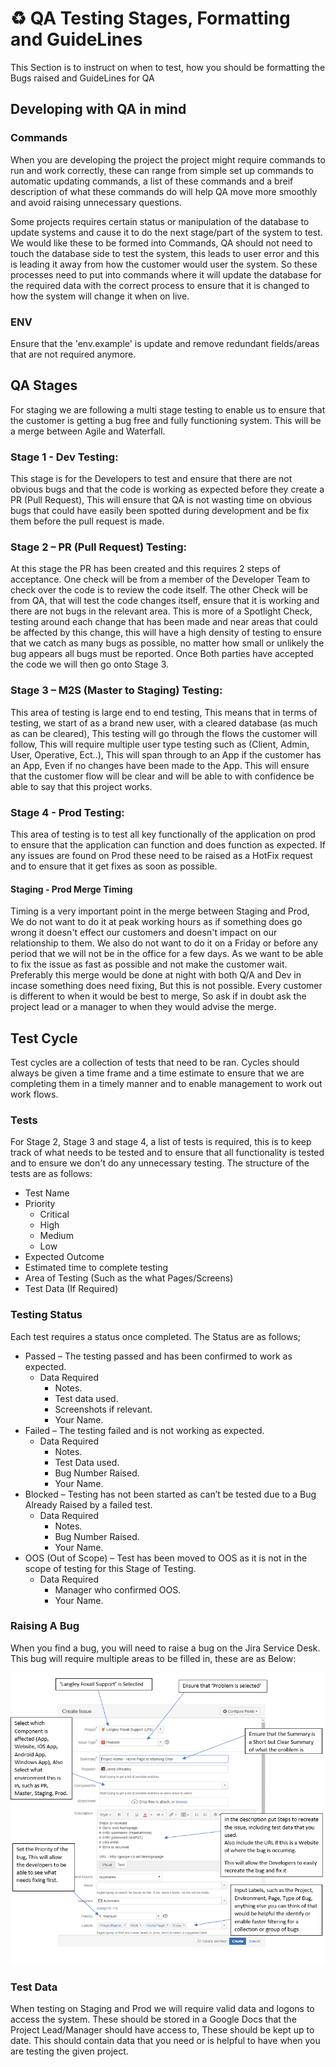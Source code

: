 # ♻️ QA Testing Stages, Formatting and GuideLines

This Section is to instruct on when to test, how you should be formatting the Bugs raised and GuideLines for QA

## Developing with QA in mind

### Commands
When you are developing the project the project might require commands to run and work correctly, these can range from simple set up commands to automatic updating commands, a list of these commands and a breif description of what these commands do will help QA move more smoothly and avoid raising unnecessary questions.

Some projects requires certain status or manipulation of the database to update systems and cause it to do the next stage/part of the system to test. We would like these to be formed into Commands, QA should not need to touch the database side to test the system, this leads to user error and this is leading it away from how the customer would user the system. So these processes need to put into commands where it will update the database for the required data with the correct process to ensure that it is changed to how the system will change it when on live.

### ENV
Ensure that the 'env.example' is update and remove redundant fields/areas that are not required anymore.
		
## QA Stages

For staging we are following a multi stage testing to enable us to ensure that the customer is getting a bug free and fully functioning system. This will be a merge between Agile and Waterfall.
										
### Stage 1 - Dev Testing:
This stage is for the Developers to test and ensure that there are not obvious bugs and that the code is working as expected before they create a PR (Pull Request), This will ensure that QA is not wasting time on obvious bugs that could have easily been spotted during development and be fix them before the pull request is made.
												
### Stage 2 – PR (Pull Request) Testing:
At this stage the PR has been created and this requires 2 steps of acceptance.
One check will be from a member of the Developer Team to check over the code is to review the code itself. 
The other Check will be from QA, that will test the code changes itself, ensure that it is working and there are not bugs in the relevant area. This is more of a Spotlight Check, testing around each change that has been made and near areas that could be affected by this change, this will have a high density of testing to ensure that we catch as many bugs as possible, no matter how small or unlikely the bug appears all bugs must be reported.
Once Both parties have accepted the code we will then go onto Stage 3.
												
### Stage 3 – M2S (Master to Staging) Testing:
This area of testing is large end to end testing, This means that in terms of testing, we start of as a brand new user, with a cleared database (as much as can be cleared), This testing will go through the flows the customer will follow, This will require multiple user type testing such as (Client, Admin, User, Operative, Ect..), This will span through to an App if the customer has an App, Even if no changes have been made to the App. This will ensure that the customer flow will be clear and will be able to with confidence be able to say that this project works.

### Stage 4 - Prod Testing:
This area of testing is to test all key functionally of the application on prod to ensure that the application can function and does function as expected.
If any issues are found on Prod these need to be raised as a HotFix request and to ensure that it get fixes as soon as possible.

#### Staging - Prod Merge Timing
Timing is a very important point in the merge between Staging and Prod, We do not want to do it at peak working hours as if something does go wrong it doesn't effect our customers and doesn't impact on our relationship to them. We also do not want to do it on a Friday or before any period that we will not be in the office for a few days. As we want to be able to fix the issue as fast as possible and not make the customer wait. Preferably this merge would be done at night with both Q/A and Dev in incase something does need fixing, But this is not possible. Every customer is different to when it would be best to merge, So ask if in doubt ask the project lead or a manager to when they would advise the merge.

## Test Cycle

Test cycles are a collection of tests that need to be ran. Cycles should always be given a time frame and a time estimate to ensure that we are completing them in a timely manner and to enable management to work out work flows.

### Tests
For Stage 2, Stage 3 and stage 4, a list of tests is required, this is to keep track of what needs to be tested and to ensure that all functionality is tested and to ensure we don't do any unnecessary testing.
The structure of the tests are as follows:
- Test Name
- Priority
    - Critical
    - High
    - Medium
    - Low
- Expected Outcome
- Estimated time to complete testing
- Area of Testing (Such as the what Pages/Screens)
- Test Data (If Required)

### Testing Status
Each test requires a status once completed. The Status are as follows;
- Passed – The testing passed and has been confirmed to work as expected.
	- Data Required 
		- Notes.
		- Test data used.
		- Screenshots if relevant.
		- Your Name.
- Failed – The testing failed and is not working as expected.
	- Data Required
		- Notes.
		- Test Data used.
		- Bug Number Raised.
		- Your Name.
- Blocked – Testing has not been started as can’t be tested due to a Bug Already Raised by a failed test.
	- Data Required
		- Notes.
		- Bug Number Raised.
		- Your Name.
- OOS (Out of Scope) – Test has been moved to OOS as it is not in the scope of testing for this Stage of Testing.
	- Data Required
		- Manager who confirmed OOS.
		- Your Name.

### Raising A Bug

When you find a bug, you will need to raise a bug on the Jira Service Desk.
This bug will require multiple areas to be filled in, these are as Below:

![Jira Bug Raising](images/jira/raising-bugs.PNG)

### Test Data
When testing on Staging and Prod we will require valid data and logons to access the system. These should be stored in a Google Docs that the Project Lead/Manager should have access to, These should be kept up to date. This should contain data that you need or is helpful to have when you are testing the given project. 
